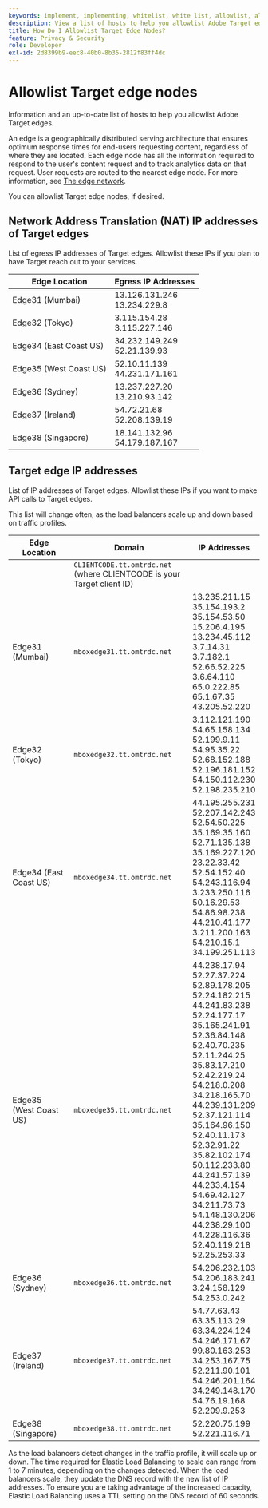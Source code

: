 ```yaml
---
keywords: implement, implementing, whitelist, white list, allowlist, allow list, edge, edges, $9
description: View a list of hosts to help you allowlist Adobe Target edges (geographically distributed serving nodes that ensure optimum response times end users).
title: How Do I Allowlist Target Edge Nodes?
feature: Privacy & Security
role: Developer
exl-id: 2d8399b9-eec8-40b0-8b35-2812f83ff4dc
---
```

# Allowlist Target edge nodes

Information and an up-to-date list of hosts to help you allowlist Adobe Target edges.

An edge is a geographically distributed serving architecture that ensures optimum response times for end-users requesting content, regardless of where they are located. Each edge node has all the information required to respond to the user's content request and to track analytics data on that request. User requests are routed to the nearest edge node. For more information, see [The edge network](https://experienceleague.adobe.com/docs/target/using/introduction/how-target-works.html#concept_0AE2ED8E9DE64288A8B30FCBF1040934).

You can allowlist Target edge nodes, if desired.

## Network Address Translation (NAT) IP addresses of Target edges

List of egress IP addresses of Target edges. Allowlist these IPs if you plan to have Target reach out to your services.

|Edge Location|Egress IP Addresses|
| --- | --- |
|Edge31 (Mumbai)|13.126.131.246<br />13.234.229.8|
|Edge32 (Tokyo)|3.115.154.28<br />3.115.227.146|
|Edge34 (East Coast US)|34.232.149.249<br />52.21.139.93|
|Edge35 (West Coast US)|52.10.11.139<br />44.231.171.161|
|Edge36 (Sydney)|13.237.227.20<br />13.210.93.142|
|Edge37 (Ireland)|54.72.21.68<br />52.208.139.19|
|Edge38 (Singapore)|18.141.132.96<br />54.179.187.167|

## Target edge IP addresses

List of IP addresses of Target edges. Allowlist these IPs if you want to make API calls to Target edges.

<InlineAlert variant="warning" slots="text" />

This list will change often, as the load balancers scale up and down based on traffic profiles.

|Edge Location|Domain|IP Addresses|
| --- | --- | --- |
||`CLIENTCODE.tt.omtrdc.net`<br />(where CLIENTCODE is your Target client ID)||
|Edge31 (Mumbai)|`mboxedge31.tt.omtrdc.net`|13.235.211.15<br />35.154.193.2<br />35.154.53.50<br />15.206.4.195<br />13.234.45.112<br />3.7.14.31<br />3.7.182.1<br />52.66.52.225<br />3.6.64.110<br />65.0.222.85<br />65.1.67.35<br />43.205.52.220|
|Edge32 (Tokyo)|`mboxedge32.tt.omtrdc.net`|3.112.121.190<br />54.65.158.134<br />52.199.9.11<br />54.95.35.22<br />52.68.152.188<br />52.196.181.152<br />54.150.112.230<br />52.198.235.210|
|Edge34 (East Coast US)|`mboxedge34.tt.omtrdc.net`|44.195.255.231<br />52.207.142.243<br />52.54.50.225<br />35.169.35.160<br />52.71.135.138<br />35.169.227.120<br />23.22.33.42<br />52.54.152.40<br />54.243.116.94<br />3.233.250.116<br />50.16.29.53<br />54.86.98.238<br />44.210.41.177<br />3.211.200.163<br />54.210.15.1<br />34.199.251.113|
|Edge35 (West Coast US)|`mboxedge35.tt.omtrdc.net`|44.238.17.94<br />52.27.37.224<br />52.89.178.205<br />52.24.182.215<br />44.241.83.238<br />52.24.177.17<br />35.165.241.91<br />52.36.84.148<br />52.40.70.235<br />52.11.244.25<br />35.83.17.210<br />52.42.219.24<br />54.218.0.208<br />34.218.165.70<br />44.239.131.209<br />52.37.121.114<br />35.164.96.150<br />52.40.11.173<br />52.32.91.22<br />35.82.102.174<br />50.112.233.80<br />44.241.57.139<br />44.233.4.154<br />54.69.42.127<br />34.211.73.73<br />54.148.130.206<br />44.238.29.100<br />44.228.116.36<br />52.40.119.218<br />52.25.253.33|
|Edge36 (Sydney)|`mboxedge36.tt.omtrdc.net`|54.206.232.103<br />54.206.183.241<br />3.24.158.129<br />54.253.0.242|
|Edge37 (Ireland)|`mboxedge37.tt.omtrdc.net`|54.77.63.43<br />63.35.113.29<br />63.34.224.124<br />54.246.171.67<br />99.80.163.253<br />34.253.167.75<br />52.211.90.101<br />54.246.201.164<br />34.249.148.170<br />54.76.19.168<br />52.209.9.253|
|Edge38 (Singapore)|`mboxedge38.tt.omtrdc.net`|52.220.75.199<br />52.221.116.71|

As the load balancers detect changes in the traffic profile, it will scale up or down. The time required for Elastic Load Balancing to scale can range from 1 to 7 minutes, depending on the changes detected. When the load balancers scale, they update the DNS record with the new list of IP addresses. To ensure you are taking advantage of the increased capacity, Elastic Load Balancing uses a TTL setting on the DNS record of 60 seconds.
